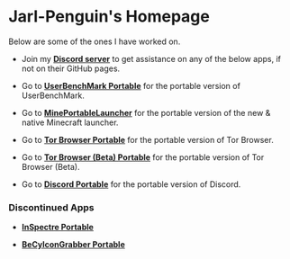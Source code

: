 # Jarl-Penguin's Homepage

Below are some of the ones I have worked on.

- Join my [**Discord server**](https://discord.gg/VVuZHqT) to get assistance on any of the below apps, if not on their GitHub pages.

- Go to [**UserBenchMark Portable**](https://JarlPenguin.github.io/UserBenchMarkPortable) for the portable version of UserBenchMark.

- Go to [**MinePortableLauncher**](https://JarlPenguin.github.io/MinePortableLauncher) for the portable version of the new & native Minecraft launcher.

- Go to [**Tor Browser Portable**](https://JarlPenguin.github.io/TorBrowserPortable) for the portable version of Tor Browser.

- Go to [**Tor Browser (Beta) Portable**](https://JarlPenguin.github.io/TorBrowserBetaPortable) for the portable version of Tor Browser (Beta).

- Go to [**Discord Portable**](https://JarlPenguin.github.io/DiscordPortable) for the portable version of Discord.

### Discontinued Apps

- [**InSpectre Portable**](https://JarlPenguin.github.io/InSpectrePortable)

- [**BeCyIconGrabber Portable**](https://JarlPenguin.github.io/BeCyIconGrabberPortable)
